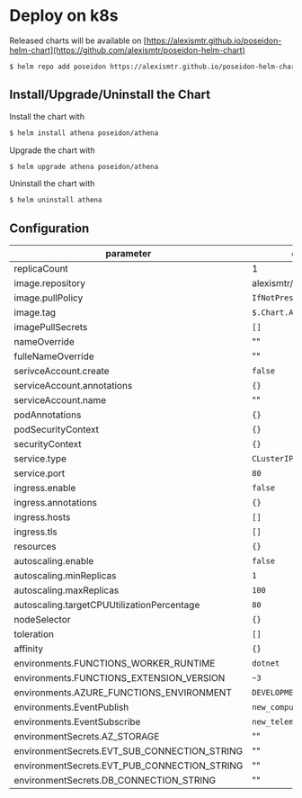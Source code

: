 # Deploy on k8s
Released charts will be available on [https://alexismtr.github.io/poseidon-helm-chart](https://github.com/alexismtr/poseidon-helm-chart)
```sh
$ helm repo add poseidon https://alexismtr.github.io/poseidon-helm-chart
```

## Install/Upgrade/Uninstall the Chart
Install the chart with
```sh
$ helm install athena poseidon/athena
```
Upgrade the chart with
```sh
$ helm upgrade athena poseidon/athena
```
Uninstall the chart with
```sh
$ helm uninstall athena
```

## Configuration
| parameter | default |
| --------- | ------- |
| replicaCount | 1 |
| image.repository | alexismtr/athena |
| image.pullPolicy | `IfNotPresent` |
| image.tag | `$.Chart.AppVersion` |
| imagePullSecrets | `[]` |
| nameOverride | ""
| fulleNameOverride | "" |
| serivceAccount.create | `false` |
| serviceAccount.annotations | `{}` |
| serviceAccount.name | "" |
| podAnnotations | `{}` |
| podSecurityContext | `{}` |
| securityContext | `{}` |
| service.type | `CLusterIP` |
| service.port | `80` |
| ingress.enable | `false` |
| ingress.annotations | `{}` |
| ingress.hosts | `[]`|
| ingress.tls | `[]` |
| resources | `{}` |
| autoscaling.enable | `false`|
| autoscaling.minReplicas | `1` |
| autoscaling.maxReplicas | `100` |
| autoscaling.targetCPUUtilizationPercentage | `80` |
| nodeSelector | `{}` |
| toleration | `[]` |
| affinity | `{}` |
| environments.FUNCTIONS_WORKER_RUNTIME | `dotnet ` |
| environments.FUNCTIONS_EXTENSION_VERSION | `~3 ` |
| environments.AZURE_FUNCTIONS_ENVIRONMENT | `DEVELOPMENT` |
| environments.EventPublish | `new_computed_telemetries` |
| environments.EventSubscribe | `new_telemetries` |
| environmentSecrets.AZ_STORAGE | "" |
| environmentSecrets.EVT_SUB_CONNECTION_STRING | "" |
| environmentSecrets.EVT_PUB_CONNECTION_STRING | "" |
| environmentSecrets.DB_CONNECTION_STRING | "" |